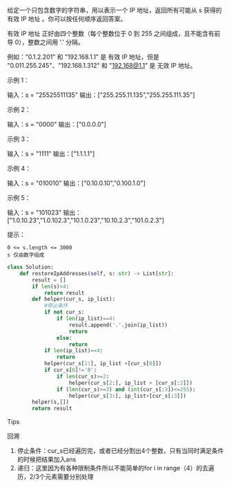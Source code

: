 给定一个只包含数字的字符串，用以表示一个 IP 地址，返回所有可能从 s 获得的 有效 IP 地址 。你可以按任何顺序返回答案。

有效 IP 地址 正好由四个整数（每个整数位于 0 到 255 之间组成，且不能含有前导 0），整数之间用 '.' 分隔。

例如："0.1.2.201" 和 "192.168.1.1" 是 有效 IP 地址，但是 "0.011.255.245"、"192.168.1.312" 和 "192.168@1.1" 是 无效 IP 地址。

 

示例 1：

输入：s = "25525511135"
输出：["255.255.11.135","255.255.111.35"]

示例 2：

输入：s = "0000"
输出：["0.0.0.0"]

示例 3：

输入：s = "1111"
输出：["1.1.1.1"]

示例 4：

输入：s = "010010"
输出：["0.10.0.10","0.100.1.0"]

示例 5：

输入：s = "101023"
输出：["1.0.10.23","1.0.102.3","10.1.0.23","10.10.2.3","101.0.2.3"]

 

提示：

    0 <= s.length <= 3000
    s 仅由数字组成



```python
class Solution:
    def restoreIpAddresses(self, s: str) -> List[str]:
        result = []
        if len(s)<4:
            return result
        def helper(cur_s, ip_list):
          	#停止条件
            if not cur_s:
                if len(ip_list)==4:
                    result.append('.'.join(ip_list))
                    return 
                else:
                    return 
            if len(ip_list)==4:
                return 
            helper(cur_s[1:], ip_list +[cur_s[0]])
            if cur_s[0]!='0':
                if len(cur_s)>=2:
                    helper(cur_s[2:], ip_list + [cur_s[:2]])
                if (len(cur_s)>=3) and (int(cur_s[:3])<=255):
                    helper(cur_s[3:], ip_list+[cur_s[:3]])
        helper(s,[])
        return result 
```



Tips

回溯

1. 停止条件：cur_s已经遍历完，或者已经分割出4个整数，只有当同时满足条件的时候把结果加入ans
2. 递归：这里因为有各种限制条件所以不能简单的for i  in range（4）的去遍历，2/3个元素需要分别处理